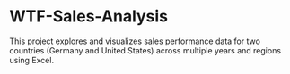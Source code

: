 # WTF-Sales-Analysis
This project explores and visualizes sales performance data for two countries (Germany and United States) across multiple years and regions using Excel.

